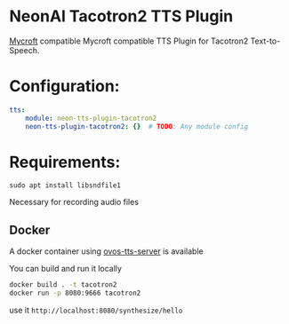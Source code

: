 # NeonAI Tacotron2 TTS Plugin
[Mycroft](https://mycroft-ai.gitbook.io/docs/mycroft-technologies/mycroft-core/plugins) compatible
Mycroft compatible TTS Plugin for Tacotron2 Text-to-Speech.

# Configuration:
```yaml
tts:
    module: neon-tts-plugin-tacotron2
    neon-tts-plugin-tacotron2: {}  # TODO: Any module config
```
# Requirements:
`sudo apt install libsndfile1`

Necessary for recording audio files

## Docker

A docker container using [ovos-tts-server](https://github.com/OpenVoiceOS/ovos-tts-server) is available

You can build and run it locally

```bash
docker build . -t tacotron2
docker run -p 8080:9666 tacotron2
```

use it `http://localhost:8080/synthesize/hello`
